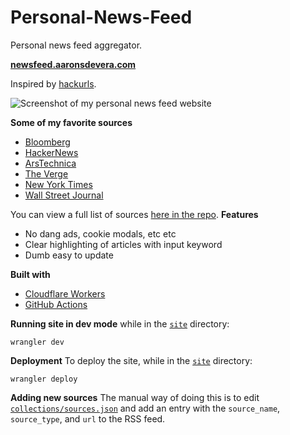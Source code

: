 # Personal-News-Feed
Personal news feed aggregator.

**[newsfeed.aaronsdevera.com](https://newsfeed.aaronsdevera.com)**

Inspired by [hackurls](https://hackurls.com/).

![Screenshot of my personal news feed website](https://newsfeed.aaronsdevera.com/newsfeed-screenshot.png)

**Some of my favorite sources**
- [Bloomberg](https://bloomberg.com)
- [HackerNews](https://news.ycombinator.com)
- [ArsTechnica](https://arstechnica.com)
- [The Verge](https://theverge.com)
- [New York Times](https://nytimes.com)
- [Wall Street Journal](https://wsj.com)

You can view a full list of sources [here in the repo](./collections/sources.json).
**Features**
- No dang ads, cookie modals, etc etc
- Clear highlighting of articles with input keyword
- Dumb easy to update

**Built with**
- [Cloudflare Workers](https://workers.cloudflare.com/)
- [GitHub Actions](https://github.com/features/actions)

**Running site in dev mode**
while in the [`site`](site) directory:
```
wrangler dev
```

**Deployment**
To deploy the site, while in the [`site`](site) directory:
```
wrangler deploy
```

**Adding new sources**
The manual way of doing this is to edit [`collections/sources.json`](./collections/sources.json) and add an entry with the `source_name`, `source_type`, and `url` to the RSS feed.
